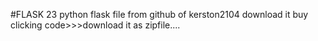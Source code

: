 #FLASK 23
python flask file from github of kerston2104
download it buy clicking code>>>download it as zipfile....

